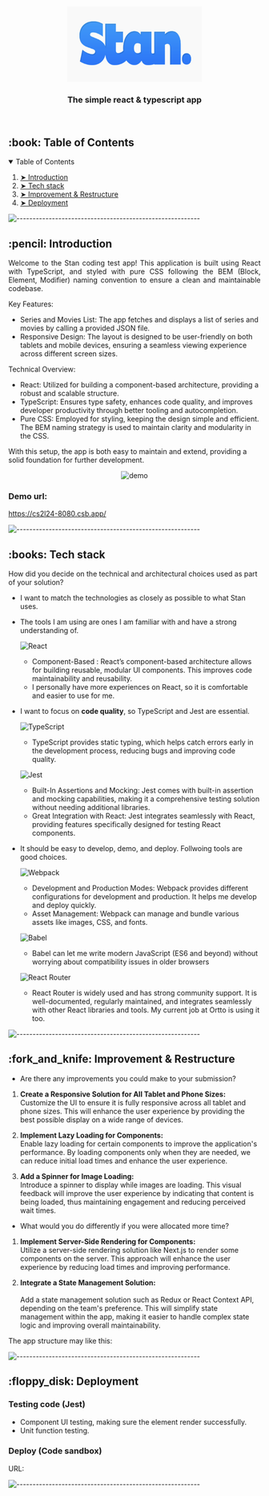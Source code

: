 <p align="center"> 
  <img src="/assets/stan-logo.png" alt="Stan Logo" width="270px" height="150px">
</p>
<h3 align="center">The simple react & typescript app</h3>  


</br>

<!-- TABLE OF CONTENTS -->
<h2 id="table-of-contents"> :book: Table of Contents</h2>

<details open="open">
  <summary>Table of Contents</summary>
  <ol>
    <li><a href="#introduction"> ➤ Introduction</a></li>
    <li><a href="#tech-stack"> ➤ Tech stack</a></li>
    <li><a href="#improvement"> ➤ Improvement & Restructure</a></li>
    <li><a href="#deployment"> ➤ Deployment</a></li>
  </ol>
</details>

![---------------------------------------------------------](https://raw.githubusercontent.com/andreasbm/readme/master/assets/lines/rainbow.png)

<!-- ABOUT THE PROJECT -->
<h2 id="introduction"> :pencil: Introduction</h2>

<p align="justify"> 
Welcome to the Stan coding test app! This application is built using React with TypeScript, and styled with pure CSS following the BEM (Block, Element, Modifier) naming convention to ensure a clean and maintainable codebase.

Key Features:
* Series and Movies List: The app fetches and displays a list of series and movies by calling a provided JSON file.
* Responsive Design: The layout is designed to be user-friendly on both tablets and mobile devices, ensuring a seamless viewing experience across different screen sizes.

Technical Overview:
* React: Utilized for building a component-based architecture, providing a robust and scalable structure.
* TypeScript: Ensures type safety, enhances code quality, and improves developer productivity through better tooling and autocompletion.
* Pure CSS: Employed for styling, keeping the design simple and efficient. The BEM naming strategy is used to maintain clarity and modularity in the CSS.

With this setup, the app is both easy to maintain and extend, providing a solid foundation for further development.
</p>

<p align="center">
  <img src="/assets/demo.png" alt="demo" width="80%" height="80%">        
</p>

### Demo url:
<a href="https://cs2l24-8080.csb.app/" target="_blank">https://cs2l24-8080.csb.app/</a>


![---------------------------------------------------------](https://raw.githubusercontent.com/andreasbm/readme/master/assets/lines/rainbow.png)


<!-- Tech stack -->
<h2 id="tech-stack"> :books: Tech stack</h2>

<!--This project is written in Python programming language. <br>-->
How did you decide on the technical and architectural choices used as part of your solution?
* I want to match the technologies as closely as possible to what Stan uses. <br>
* The tools I am using are ones I am familiar with and have a strong understanding of. <br>

  ![React](https://img.shields.io/badge/react-%2320232a.svg?style=for-the-badge&logo=react&logoColor=%2361DAFB) <br>
     * Component-Based : React’s component-based architecture allows for building reusable, modular UI components. This improves code maintainability and reusability.<br>
     * I personally have more experiences on React, so it is comfortable and easier to use for me.
  
  
* I want to focus on <b>code quality</b>, so TypeScript and Jest are essential. <br>

  ![TypeScript](https://img.shields.io/badge/typescript-%23007ACC.svg?style=for-the-badge&logo=typescript&logoColor=white) <br>
     * TypeScript provides static typing, which helps catch errors early in the development process, reducing bugs and improving code quality.

  ![Jest](https://img.shields.io/badge/-jest-%23C21325?style=for-the-badge&logo=jest&logoColor=white) <br>
  * Built-In Assertions and Mocking: Jest comes with built-in assertion and mocking capabilities, making it a comprehensive testing solution without needing additional libraries.
  * Great Integration with React: Jest integrates seamlessly with React, providing features specifically designed for testing React components.

* It should be easy to develop, demo, and deploy. Follwoing tools are good choices. <br>

  ![Webpack](https://img.shields.io/badge/webpack-%238DD6F9.svg?style=for-the-badge&logo=webpack&logoColor=black) <br>
  * Development and Production Modes: Webpack provides different configurations for development and production. It helps me develop and deploy quickly.
  * Asset Management: Webpack can manage and bundle various assets like images, CSS, and fonts.
  
  ![Babel](https://img.shields.io/badge/Babel-F9DC3e?style=for-the-badge&logo=babel&logoColor=black) <br>
  * Babel can let me write modern JavaScript (ES6 and beyond) without worrying about compatibility issues in older browsers
 
  ![React Router](https://img.shields.io/badge/React_Router-CA4245?style=for-the-badge&logo=react-router&logoColor=white) <br>
  * React Router is widely used and has strong community support. It is well-documented, regularly maintained, and integrates seamlessly with other React libraries and tools. My current job at Ortto is using it too.

![---------------------------------------------------------](https://raw.githubusercontent.com/andreasbm/readme/master/assets/lines/rainbow.png)

<!-- App structure -->
<h2 id="improvement"> :fork_and_knife: Improvement & Restructure </h2>

* Are there any improvements you could make to your submission?
1. <b>Create a Responsive Solution for All Tablet and Phone Sizes:</b> <br>
Customize the UI to ensure it is fully responsive across all tablet and phone sizes. This will enhance the user experience by providing the best possible display on a wide range of devices.<br>

2. <b>Implement Lazy Loading for Components:</b> <br>
Enable lazy loading for certain components to improve the application's performance. By loading components only when they are needed, we can reduce initial load times and enhance the user experience.<br>

3. <b>Add a Spinner for Image Loading:</b> <br>
Introduce a spinner to display while images are loading. This visual feedback will improve the user experience by indicating that content is being loaded, thus maintaining engagement and reducing perceived wait times.<br>
  


* What would you do differently if you were allocated more time?

1. <b>Implement Server-Side Rendering for Components:</b> <br> 
Utilize a server-side rendering solution like Next.js to render some components on the server. This approach will enhance the user experience by reducing load times and improving performance.

2. <b>Integrate a State Management Solution:</b> <br>  
Add a state management solution such as Redux or React Context API, depending on the team's preference. This will simplify state management within the app, making it easier to handle complex state logic and improving overall maintainability.

The app structure may like this:



![---------------------------------------------------------](https://raw.githubusercontent.com/andreasbm/readme/master/assets/lines/rainbow.png)


<!-- deployment -->
<h2 id="deployment"> :floppy_disk: Deployment</h2>  

### Testing code (Jest)
- Component UI testing, making sure the element render successfully. 
- Unit function testing.

### Deploy (Code sandbox)

URL: 





![---------------------------------------------------------](https://raw.githubusercontent.com/andreasbm/readme/master/assets/lines/rainbow.png)



